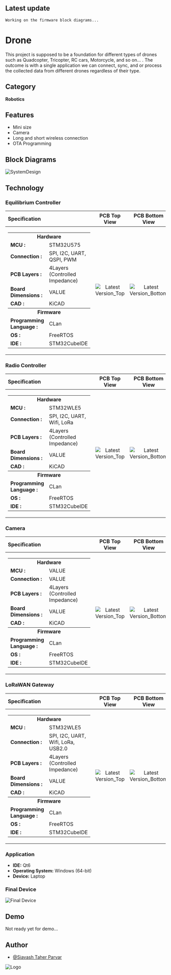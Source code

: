 
## Latest update

``
Working on the firmware block diagrams...
``

# Drone

This project is supposed to be a foundation for different types of drones such as Quadcopter, Tricopter, RC cars, Motorcycle, and so on... . The outcome is with a single application we can connect, sync, and or process the collected data from different drones regardless of their type.

## Category

__Robotics__

## Features

- Mini size
- Camera
- Long and short wireless connection
- OTA Programming

## Block Diagrams

![SystemDesign](https://github.com/mend0z0/Quadcopter/blob/main/Document/Block%20Diagrams/_FBD_SYS_Drone_v1.0.svg)

## Technology

### Equilibrium Controller
|Specification|PCB Top View|PCB Bottom View|
|:---|:---:|:---:|
|<table><tbody><tr><td colspan="2" align="center">__Hardware__</h4></td></tr><tr><td>__MCU :__</td> <td> STM32U575 </td></tr> <tr><td>__Connection :__</td> <td> SPI, I2C, UART, QSPI, PWM </td></tr> <tr><td>__PCB Layers :__</td> <td> 4Layers (Controlled Impedance) </td></tr> <tr><td>__Board Dimensions :__ </td> <td> VALUE </td></tr> <tr><td>__CAD :__</td> <td> KiCAD </td></tr></tbody><tbody><tr><td colspan="2" align="center">__Firmware__</td></tr><tr><td>__Programming Language :__</td> <td> CLan </td></tr> <tr><td>__OS :__</td> <td> FreeRTOS </td></tr> <tr><td>__IDE :__</td> <td> STM32CubeIDE </td></tr> </tbody></table>|![Latest Version_Top](https://github.com/mend0z0)|![Latest Version_Bottom](https://github.com/mend0z0)|


### Radio Controller
|Specification|PCB Top View|PCB Bottom View|
|:---|:---:|:---:|
|<table><tbody><tr><td colspan="2" align="center">__Hardware__</h4></td></tr><tr><td>__MCU :__</td> <td> STM32WLE5 </td></tr> <tr><td>__Connection :__</td> <td> SPI, I2C, UART, Wifi, LoRa </td></tr> <tr><td>__PCB Layers :__</td> <td> 4Layers (Controlled Impedance) </td></tr> <tr><td>__Board Dimensions :__ </td> <td> VALUE </td></tr> <tr><td>__CAD :__</td> <td> KiCAD </td></tr></tbody><tbody><tr><td colspan="2" align="center">__Firmware__</td></tr><tr><td>__Programming Language :__</td> <td> CLan </td></tr> <tr><td>__OS :__</td> <td> FreeRTOS </td></tr> <tr><td>__IDE :__</td> <td> STM32CubeIDE </td></tr> </tbody></table>|![Latest Version_Top](https://github.com/mend0z0)|![Latest Version_Bottom](https://github.com/mend0z0)|


### Camera
|Specification|PCB Top View|PCB Bottom View|
|:---|:---:|:---:|
|<table><tbody><tr><td colspan="2" align="center">__Hardware__</h4></td></tr><tr><td>__MCU :__</td> <td> VALUE </td></tr> <tr><td>__Connection :__</td> <td> VALUE </td></tr> <tr><td>__PCB Layers :__</td> <td> 4Layers (Controlled Impedance) </td></tr> <tr><td>__Board Dimensions :__ </td> <td> VALUE </td></tr> <tr><td>__CAD :__</td> <td> KiCAD </td></tr></tbody><tbody><tr><td colspan="2" align="center">__Firmware__</td></tr><tr><td>__Programming Language :__</td> <td> CLan </td></tr> <tr><td>__OS :__</td> <td> FreeRTOS </td></tr> <tr><td>__IDE :__</td> <td> STM32CubeIDE </td></tr> </tbody></table>|![Latest Version_Top](https://github.com/mend0z0)|![Latest Version_Bottom](https://github.com/mend0z0)|


### LoRaWAN Gateway
|Specification|PCB Top View|PCB Bottom View|
|:---|:---:|:---:|
|<table><tbody><tr><td colspan="2" align="center">__Hardware__</h4></td></tr><tr><td>__MCU :__</td> <td> STM32WLE5 </td></tr> <tr><td>__Connection :__</td> <td> SPI, I2C, UART, Wifi, LoRa, USB2.0 </td></tr> <tr><td>__PCB Layers :__</td> <td> 4Layers (Controlled Impedance) </td></tr> <tr><td>__Board Dimensions :__ </td> <td> VALUE </td></tr> <tr><td>__CAD :__</td> <td> KiCAD </td></tr></tbody><tbody><tr><td colspan="2" align="center">__Firmware__</td></tr><tr><td>__Programming Language :__</td> <td> CLan </td></tr> <tr><td>__OS :__</td> <td> FreeRTOS </td></tr> <tr><td>__IDE :__</td> <td> STM32CubeIDE </td></tr> </tbody></table>|![Latest Version_Top](https://github.com/mend0z0)|![Latest Version_Bottom](https://github.com/mend0z0)|

### Application

- **IDE:** Qt6
- **Operating System:** Windows (64-bit)
- **Device:** Laptop

### Final Device

![_Final Device_](https://github.com/mend0z0)

## Demo

Not ready yet for demo...

## Author

- [@Siavash Taher Parvar](https://www.linkedin.com/in/mend0z0)


![Logo](https://github.com/mend0z0/Quadcopter/blob/main/Logo.png)


